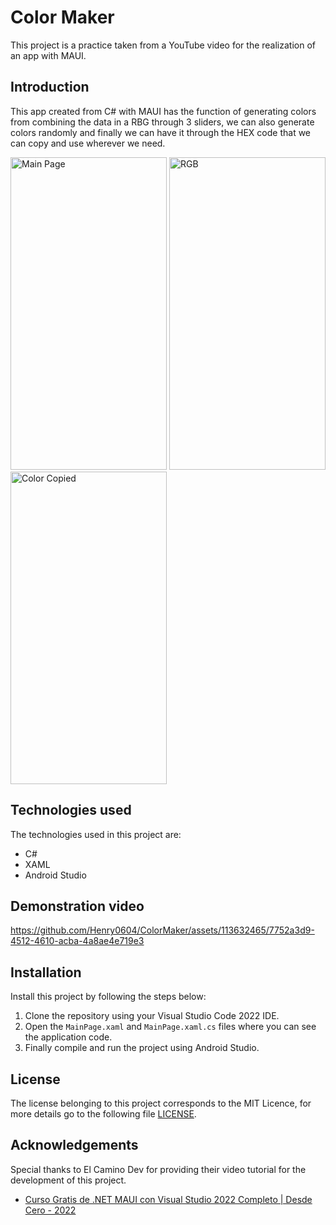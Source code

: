 # Color Maker

This project is a practice taken from a YouTube video for the realization of an app with MAUI.


## Introduction

This app created from C# with MAUI has the function of generating colors from combining the data in a RBG through 3 sliders, we can also generate colors randomly and finally we can have it through the HEX code that we can copy and use wherever we need.

<img src="https://github.com/Henry0604/ColorMaker/assets/113632465/e95526da-a9c9-4f41-8155-458fb8aedce7" alt="Main Page" width="250" height="500" />
<img src="https://github.com/Henry0604/ColorMaker/assets/113632465/633c271f-3ee8-4ed6-b6f7-0c200d6fe312" alt="RGB" width="250" height="500" style="padding=2;"/>
<img src="https://github.com/Henry0604/ColorMaker/assets/113632465/7a62d726-1538-48e5-a172-036509ec6740" alt="Color Copied" width="250" height="500" />

## Technologies used 

The technologies used in this project are:

 - C#
 - XAML
 - Android Studio

## Demonstration video

https://github.com/Henry0604/ColorMaker/assets/113632465/7752a3d9-4512-4610-acba-4a8ae4e719e3


## Installation

Install this project by following the steps below:

1. Clone the repository using your Visual Studio Code 2022 IDE.
2. Open the `MainPage.xaml` and `MainPage.xaml.cs` files where you can see the application code.
3. Finally compile and run the project using Android Studio.


## License

The license belonging to this project corresponds to the MIT Licence, for more details go to the following file [LICENSE](LICENSE).

## Acknowledgements

Special thanks to El Camino Dev for providing their video tutorial for the development of this project.

* [Curso Gratis de .NET MAUI con Visual Studio 2022 Completo | Desde Cero - 2022](https://www.youtube.com/watch?v=56Yk0xgbQ5s) 

